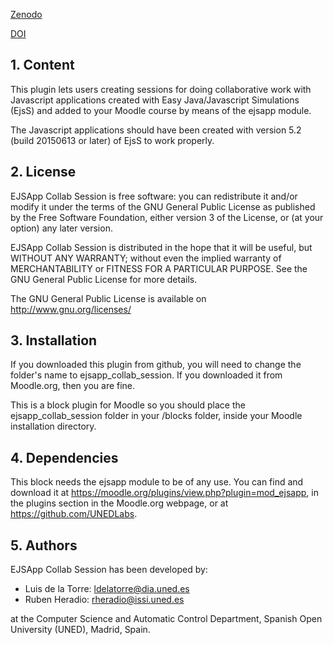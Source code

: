 [Zenodo](https://zenodo.org/badge/latestdoi/18948/UNEDLabs/moodle-block_ejsapp_collab_session)

[DOI](10.5281/zenodo.33841)

## 1. Content

This plugin lets users creating sessions for doing collaborative work with Javascript applications created with Easy
Java/Javascript Simulations (EjsS) and added to your Moodle course by means of the ejsapp module.

The Javascript applications should have been created with version 5.2 (build 20150613 or later) of EjsS to work properly.

## 2. License

EJSApp Collab Session is free software: you can redistribute it and/or modify it under the terms of the GNU General
Public License as published by the Free Software Foundation, either version 3 of the License, or (at your option) any
later version.

EJSApp Collab Session is distributed in the hope that it will be useful, but WITHOUT ANY WARRANTY; without even the
implied warranty of MERCHANTABILITY or FITNESS FOR A PARTICULAR PURPOSE.  See the GNU General Public License for more
details.

The GNU General Public License is available on <http://www.gnu.org/licenses/>

## 3. Installation

If you downloaded this plugin from github, you will need to change the folder's name to ejsapp_collab_session. If you
downloaded it from Moodle.org, then you are fine.

This is a block plugin for Moodle so you should place the ejsapp_collab_session folder in your /blocks folder, inside
your Moodle installation directory.

## 4. Dependencies

This block needs the ejsapp module to be of any use. You can find and download it at
https://moodle.org/plugins/view.php?plugin=mod_ejsapp, in the plugins section in the Moodle.org webpage, or at
https://github.com/UNEDLabs.

## 5. Authors

EJSApp Collab Session has been developed by:
  - Luis de la Torre: ldelatorre@dia.uned.es
  - Ruben Heradio: rheradio@issi.uned.es

 at the Computer Science and Automatic Control Department, Spanish Open University (UNED), Madrid, Spain.
